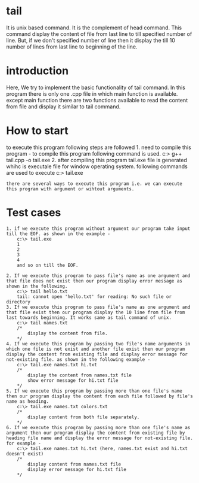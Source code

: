 # tail
It is unix based command. It is the complement of head command. This command display the content of file from last line to till specified number of line. But, if we don't specified number of line then it display the till 10 number of lines from last line to beginning of the line.

# introduction
Here, We try to implement the basic functionality of tail command. In this program there is only one .cpp file in which main function is available. except main function there are two functions available to read the content from file and display it similar to tail command.

# How to start
to execute this program following steps are followed
    1. need to compile this program  - to compile this program following command is used. 
        c:\> g++ tail.cpp -o tail.exe
    2. after compiling this program tail.exe file is generated whihc is executale file for window operating system. following commands are used to execute 
        c:\> tail.exe

    there are several ways to execute this program i.e. we can execute this program with argument or wihtout arguments.

# Test cases
    1. if we execute this program without argument our program take input till the EOF. as shown in the example - 
        c:\> tail.exe
        1
        2
        3
        4
        and so on till the EOF.
    
    2. If we execute this program to pass file's name as one argument and that file does not exist then our program display error message as shown in the following. 
        c:\> tail hello.txt
        tail: cannot open 'hello.txt' for reading: No such file or directory
    3. If we execute this program to pass file's name as one argument and that file exist then our program display the 10 line from file from last towards beginning. It works same as tail command of unix.
        c:\> tail names.txt
        /*
            display the content from file.
        */
    4. If we execute this program by passing two file's name arguments in which one file is not exist and another file exist then our program display the content from existing file and display error message for not-existing file. as shown in the following example - 
        c:\> tail.exe names.txt hi.txt
        /*
            display the content from names.txt file
            show error message for hi.txt file
        */
    5. If we execute this program by passing more than one file's name then our program display the content from each file followed by file's name as heading. 
        c:\> tail.exe names.txt colors.txt
        /*
            display content from both file separately. 
        */
    6. If we execute this program by passing more than one file's name as argument then our program display the content from existing file by heading file name and display the error message for not-existing file. for example - 
        c:\> tail.exe names.txt hi.txt (here, names.txt exist and hi.txt doesn't exist)
        /*
            display content from names.txt file 
            display error message for hi.txt file
        */
